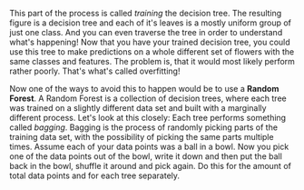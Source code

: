 <p class="text-font">
This part of the process is called <i>training</i> the decision tree. The resulting figure is a decision tree and each of it's leaves is a mostly uniform group of just one class. And you can even traverse the tree in order to understand what's happening!  
Now that you have your trained decision tree, you could use this tree to make predictions on a whole different set of flowers with the same classes and features. The problem is, that it would most likely perform rather poorly. That's what's called overfitting!  

<p class="text-font">
Now one of the ways to avoid this to happen would be to use a <b>Random Forest</b>. A Random Forest is a collection of decision trees, where each tree was trained on a slightly different data set and built with a marginally different process. Let's look at this closely:  
Each tree performs something called <i>bagging</i>. Bagging is the process of randomly picking parts of the training data set, with the possibility of picking the same parts multiple times. Assume each of your data points was a ball in a bowl. Now you pick one of the data points out of the bowl, write it down and then put the ball back in the bowl, shuffle it around and pick again. Do this for the amount of total data points and for each tree separately.